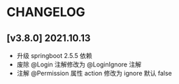 ﻿# CHANGELOG

## [v3.8.0] 2021.10.13

- 升级 springboot 2.5.5 依赖
- 废除 @Login 注解修改为 @LoginIgnore 注解
- 注解 @Permission 属性 action 修改为 ignore 默认 false

